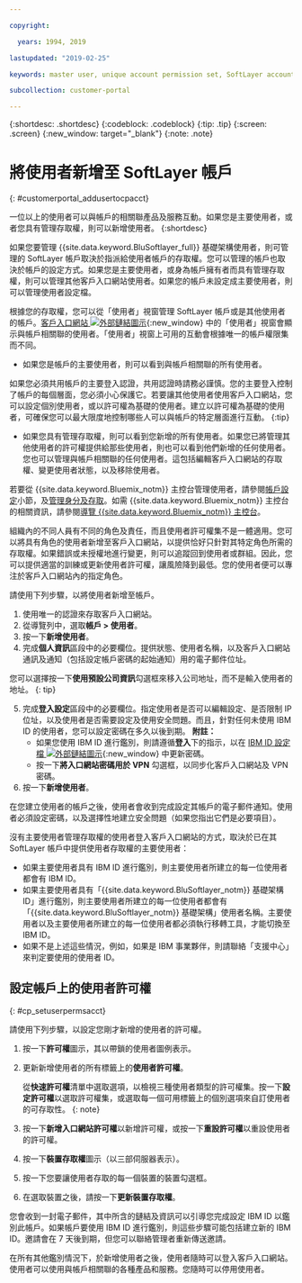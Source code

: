 ```yaml
---

copyright:

  years: 1994, 2019

lastupdated: "2019-02-25"

keywords: master user, unique account permission set, SoftLayer account, account permissions 

subcollection: customer-portal

---
```


{:shortdesc: .shortdesc}
{:codeblock: .codeblock}
{:tip: .tip}
{:screen: .screen}
{:new_window: target="_blank"}
{:note: .note}


# 將使用者新增至 SoftLayer 帳戶
{: #customerportal_addusertocpacct}

一位以上的使用者可以與帳戶的相關聯產品及服務互動。如果您是主要使用者，或者您具有管理存取權，則可以新增使用者。
{:shortdesc}

如果您要管理 {{site.data.keyword.BluSoftlayer_full}} 基礎架構使用者，則可管理的 SoftLayer 帳戶取決於指派給使用者帳戶的存取權。您可以管理的帳戶也取決於帳戶的設定方式。如果您是主要使用者，或身為帳戶擁有者而具有管理存取權，則可以管理其他客戶入口網站使用者。如果您的帳戶未設定成主要使用者，則可以管理使用者設定檔。

根據您的存取權，您可以從「使用者」視窗管理 SoftLayer 帳戶或是其他使用者的帳戶。[客戶入口網站 ![外部鏈結圖示](../icons/launch-glyph.svg)](https://control.softlayer.com/){:new_window} 中的「使用者」視窗會顯示與帳戶相關聯的使用者。「使用者」視窗上可用的互動會根據唯一的帳戶權限集而不同。
  * 如果您是帳戶的主要使用者，則可以看到與帳戶相關聯的所有使用者。

  如果您必須共用帳戶的主要登入認證，共用認證時請務必謹慎。您的主要登入控制了帳戶的每個層面，您必須小心保護它。若要讓其他使用者使用客戶入口網站，您可以設定個別使用者，或以許可權為基礎的使用者。建立以許可權為基礎的使用者，可確保您可以最大限度地控制哪些人可以與帳戶的特定層面進行互動。
{:tip}

  * 如果您具有管理存取權，則可以看到您新增的所有使用者。如果您已將管理其他使用者的許可權提供給那些使用者，則也可以看到他們新增的任何使用者。您也可以管理與帳戶相關聯的任何使用者。這包括編輯客戶入口網站的存取權、變更使用者狀態，以及移除使用者。

若要從 {{site.data.keyword.Bluemix_notm}} 主控台管理使用者，請參閱[帳戶設定](/docs/account?topic=account-signup#signup)小節，及[管理身分及存取](/docs/iam?topic=iam-getstarted#getstarted)。如需 {{site.data.keyword.Bluemix_notm}} 主控台的相關資訊，請參閱[導覽 {{site.data.keyword.Bluemix_notm}} 主控台](/docs/overview?topic=overview-ui#ui)。

組織內的不同人員有不同的角色及責任，而且使用者許可權集不是一體適用。您可以將具有角色的使用者新增至客戶入口網站，以提供恰好只針對其特定角色所需的存取權。如果錯誤或未授權地進行變更，則可以追蹤回到使用者或群組。因此，您可以提供適當的訓練或更新使用者許可權，讓風險降到最低。您的使用者便可以專注於客戶入口網站內的指定角色。

請使用下列步驟，以將使用者新增至帳戶。

1. 使用唯一的認證來存取客戶入口網站。
2. 從導覽列中，選取**帳戶 > 使用者**。
3. 按一下**新增使用者**。
4. 完成**個人資訊**區段中的必要欄位。提供狀態、使用者名稱，以及客戶入口網站通訊及通知（包括設定帳戶密碼的起始通知）用的電子郵件位址。

  您可以選擇按一下**使用預設公司資訊**勾選框來移入公司地址，而不是輸入使用者的地址。
  {: tip}

5. 完成**登入設定**區段中的必要欄位。指定使用者是否可以編輯設定、是否限制 IP 位址，以及使用者是否需要設定及使用安全問題。而且，針對任何未使用 IBM ID 的使用者，您可以設定密碼在多久以後到期。
**附註：**
    * 如果您使用 IBM ID 進行鑑別，則請遵循**登入**下的指示，以在 [IBM ID 設定檔 ![外部鏈結圖示](../icons/launch-glyph.svg)](https://www.ibm.com/account/profile){:new_window} 中更新密碼。
    * 按一下**將入口網站密碼用於 VPN** 勾選框，以同步化客戶入口網站及 VPN 密碼。
6. 按一下**新增使用者**。

在您建立使用者的帳戶之後，使用者會收到完成設定其帳戶的電子郵件通知。使用者必須設定密碼，以及選擇性地建立安全問題（如果您指出它們是必要項目）。

沒有主要使用者管理存取權的使用者登入客戶入口網站的方式，取決於已在其 SoftLayer 帳戶中提供使用者存取權的主要使用者：
  * 如果主要使用者具有 IBM ID 進行鑑別，則主要使用者所建立的每一位使用者都會有 IBM ID。
  * 如果主要使用者具有「{{site.data.keyword.BluSoftlayer_notm}} 基礎架構 ID」進行鑑別，則主要使用者所建立的每一位使用者都會有「{{site.data.keyword.BluSoftlayer_notm}} 基礎架構」使用者名稱。主要使用者以及主要使用者所建立的每一位使用者都必須執行移轉工具，才能切換至 IBM ID。
  * 如果不是上述這些情況，例如，如果是 IBM 事業夥伴，則請聯絡「支援中心」來判定要使用的使用者 ID。

## 設定帳戶上的使用者許可權
{: #cp_setuserpermsacct}

請使用下列步驟，以設定您剛才新增的使用者的許可權。

1. 按一下**許可權**圖示，其以帶鎖的使用者圖例表示。
2. 更新新增使用者的所有標籤上的**使用者許可權**。

    從**快速許可權**清單中選取選項，以檢視三種使用者類型的許可權集。按一下**設定許可權**以選取許可權集，或選取每一個可用標籤上的個別選項來自訂使用者的可存取性。
    {: note}
    
3. 按一下**新增入口網站許可權**以新增許可權，或按一下**重設許可權**以重設使用者的許可權。
4. 按一下**裝置存取權**圖示（以三部伺服器表示）。
5. 按一下您要讓使用者存取的每一個裝置的裝置勾選框。
6. 在選取裝置之後，請按一下**更新裝置存取權**。

您會收到一封電子郵件，其中所含的鏈結及資訊可以引導您完成設定  IBM ID 以鑑別此帳戶。如果帳戶要使用 IBM ID 進行鑑別，則這些步驟可能包括建立新的 IBM ID。邀請會在 7 天後到期，但您可以聯絡管理者重新傳送邀請。

在所有其他鑑別情況下，於新增使用者之後，使用者隨時可以登入客戶入口網站。使用者可以使用與帳戶相關聯的各種產品和服務。您隨時可以停用使用者。
